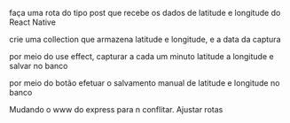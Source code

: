 faça uma rota do tipo post que recebe os dados de latitude e longitude do React Native

crie uma collection que armazena latitude e longitude, e a data da captura

por meio do use effect, capturar a cada um minuto latitude a longitude e salvar no banco

por meio do botão efetuar o salvamento manual de latitude e longitude no banco

Mudando o www do express para n conflitar. 
Ajustar rotas